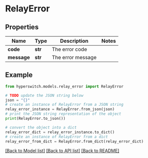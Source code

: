 # RelayError


## Properties

Name | Type | Description | Notes
------------ | ------------- | ------------- | -------------
**code** | **str** | The error code | 
**message** | **str** | The error message | 

## Example

```python
from hyperswitch.models.relay_error import RelayError

# TODO update the JSON string below
json = "{}"
# create an instance of RelayError from a JSON string
relay_error_instance = RelayError.from_json(json)
# print the JSON string representation of the object
print(RelayError.to_json())

# convert the object into a dict
relay_error_dict = relay_error_instance.to_dict()
# create an instance of RelayError from a dict
relay_error_from_dict = RelayError.from_dict(relay_error_dict)
```
[[Back to Model list]](../README.md#documentation-for-models) [[Back to API list]](../README.md#documentation-for-api-endpoints) [[Back to README]](../README.md)



